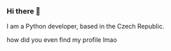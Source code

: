 ### Hi there 👋


I am a Python developer, based in the Czech Republic.

how did you even find my profile lmao
